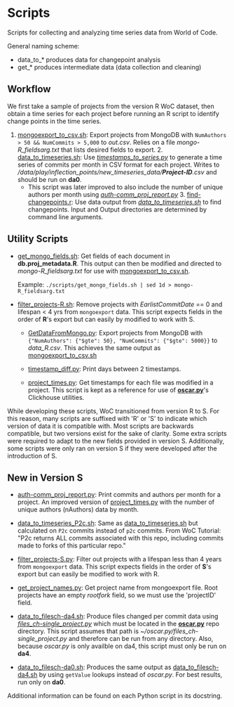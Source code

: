 # Scripts

Scripts for collecting and analyzing time series data from World of Code.

General naming scheme: 

- data_to_* produces data for changepoint analysis
- get_* produces intermediate data (data collection and cleaning)

## Workflow

We first take a sample of projects from the version R WoC dataset, then obtain a time series for each project before running an R script to identify change points in the time series.

  1. [mongoexport_to_csv.sh](mongoexport_to_csv.sh): Export projects from
     MongoDB with `NumAuthors > 50 && NumCommits > 5,000` to _out.csv_. Relies
     on a file _mongo-R\_fieldsarg.txt_ that lists desired fields to export.
    2. [data_to_timeseries.sh](data_to_timeseries.sh): Use _[timestamps_to_series.py](timestamps_to_series.py)_ to generate a time series of commits per month in CSV format for each project. Writes to _/data/play/inflection_points/new_timeseries_data/**Project-ID**.csv_ and should be run on __da0__.
     - This script was later improved to also include the number of unique authors per month using *[auth-comm_proj_report.py](auth-comm_proj_report.py)*
    3. [find-changepoints.r](find-changepoints.r): Use data output from _[data_to_timeseries.sh](data_to_timeseries.sh)_ to find changepoints.
     Input and Output directories are determined by command line arguments.

## Utility Scripts

  - [get_mongo_fields.sh](get_mongo_fields.sh): Get fields of each document in
    __db.proj\_metadata.R__. This output can then be modified and directed to _mongo-R\_fieldsarg.txt_ for use with [mongoexport_to_csv.sh](mongoexport_to_csv.sh).
    
    Example: `./scripts/get_mongo_fields.sh | sed 1d > mongo-R_fieldsarg.txt`
    
- [filter_projects-R.sh](filter_projects-R.sh): Remove projects with *EarlistCommitDate* == 0 and lifespan < 4 yrs from `mongoexport` data. This script expects fields in the order of **R**'s export but can easily by modified to work with S.

  - [GetDataFromMongo.py](GetDataFromMongo.py): Export projects from MongoDB
    with `{"NumAuthors": {"$gte": 50}, "NumCommits": {"$gte": 5000}}` to _data\_R.csv_. This
    achieves the same output as [mongoexport_to_csv.sh](mongoexport_to_csv.sh)
    
  - [timestamp_diff.py](timestamp_diff.py): Print days between 2 timestamps.

  - [project_times.py](project_times.py): Get timestamps for each file was modified in a project. This script is kept as a reference for use of __[oscar.py](https://github.com/ssc-oscar/oscar.py)__'s Clickhouse utilities.

While developing these scripts, WoC transitioned from version R to S. For this reason, many scripts are suffixed with 'R' or 'S' to indicate which version of data it is compatible with. Most scripts are backwards compatible, but two versions exist for the sake of clarity. Some extra scripts were required to adapt to the new fields provided in version S. Additionally, some scripts were only ran on version S if they were developed after the introduction of S.

## New in Version S

- [auth-comm_proj_report.py](auth-comm_proj_report.py): Print commits and authors per month for a project. An improved version of  [project_times.py](project_times.py) with the number of unique authors (nAuthors) data by month.
- [data_to_timeseries_P2c.sh](data_to_timeseries_P2c.sh): Same as [data_to_timeseries.sh](data_to_timeseries.sh) but calculated on `P2c` commits instead of `p2c` commits. From WoC Tutorial: "P2c returns ALL commits associated with this repo, including commits made to forks of this particular repo."

- [filter_projects-S.py](filter_projects-S.py): Filter out projects with a lifespan less than 4 years from `mongoexport` data. This script expects fields in the order of **S**'s export but can easily be modified to work with R.
- [get_project_names.py](get_project_names.py): Get project name from mongoexport file. Root projects have an empty *rootfork* field, so we must use the 'projectID' field.
- [data_to_filesch-da4.sh](data_to_filesch-da4.sh): Produce files changed per commit data using *[files_ch-single_project.py](files_ch-single_project.py)* which must be located in the [**oscar.py**](https://github.com/ssc-oscar/oscar.py) repo directory. This script assumes that path is *~/oscar.py/files_ch-single_project.py* and therefore can be run from any directory. Also, because *oscar.py* is only availble on da4, this script must only be run on **da4**.
- [data_to_filesch-da0.sh](data_to_filesch-da0.sh): Produces the same output as [data_to_filesch-da4.sh](data_to_filesch-da4.sh) by using `getValue` lookups instead of *oscar.py*. For best results, run only on **da0**.

Additional information can be found on each Python script in its docstring.